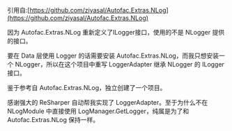 引用自:[https://github.com/ziyasal/Autofac.Extras.NLog](https://github.com/ziyasal/Autofac.Extras.NLog)

因为 Autofac.Extras.NLog 重新定义了ILogger接口，使用的不是 NLogger 提供的接口。

要在 Data 层使用 Logger 的话需要安装 Autofac.Extras.NLog，而我只想安装一个 NLogger，所以在这个项目中重写 LoggerAdapter
继承 NLogger 的 ILogger 接口。

鉴于参考自 Autofac.Extras.NLog，独立创建了一个项目。

感谢强大的 ReSharper 自动帮我实现了 LoggerAdapter。至于为什么不在 NLogModule 中直接使用 LogManager.GetLogger，纯属是为了和 Autofac.Extras.NLog 保持一样。
